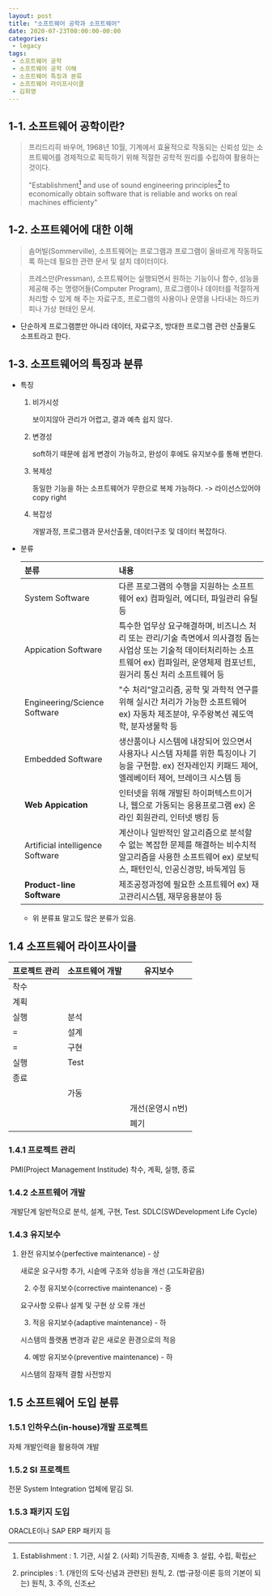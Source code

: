 ```yaml
---
layout: post
title: "소프트웨어 공학과 소프트웨어"
date: 2020-07-23T00:00:00-00:00
categories:
 - legacy
tags:
 - 소프트웨어 공학
 - 소프트웨어 공학 이해
 - 소프트웨어 특징과 분류
 - 소프트웨어 라이프사이클
 - 김희영
---
```


## 1-1. 소프트웨어 공학이란?

> 프리드리히 바우어, 1968년 10월, 기계에서 효율적으로 작동되는 신뢰성 있는 소프트웨어를 경제적으로 획득하기 위해 적절한 공학적 원리를 수립하여 활용하는 것이다.
>
> "Establishment[^Establishment] and use of sound engineering principles[^principles] to economically obtain software that is reliable and works on real machines efficienty"
>
> [^Establishment]: Establishment : 1. 기관, 시설 2. (사회) 기득권층, 지배층 3. 설립, 수립, 확립
> [^principles]: principles : 1. (개인의 도덕·신념과 관련된) 원칙, 2. (법·규정·이론 등의 기본이 되는) 원칙, 3. 주의, 신조



## 1-2. 소프트웨어에 대한 이해

> 솜머빌(Sommerville), 소프트웨어는 프로그램과 프로그램이 올바르게 작동하도록 하는데 필요한 관련 문서 및 설치 데이터이다.

> 프레스만(Pressman), 소프트웨어는 실행되면서 원하는 기능이나 함수, 성능을 제공해 주는 명령어들(Computer Program), 프로그램이나 데이터를 적절하게 처리할 수 있게 해 주는 자료구조, 프로그램의 사용이나 운영을 나타내는 하드카피나 가상 현태인 문서.

- 단순하게 프로그램뿐만 아니라 데이터, 자료구조, 방대한 프로그램 관련 산출물도 소프트라고 한다.



## 1-3. 소프트웨어의 특징과 분류

- 특징

  1. 비가시성

     보이지않아 관리가 어렵고, 결과 예측 쉽지 않다.

  2. 변경성

     soft하기 때문에 쉽게 변경이 가능하고, 완성이 후에도 유지보수를 통해 변한다.

  3. 복제성

     동일한 기능을 하는 소프트웨어가 무한으로 복제 가능하다. -> 라이선스있어야 copy right

  4. 복잡성

     개발과정, 프로그램과 문서산출물, 데이터구조 및 데이터 복잡하다.

- 분류

  | 분류                             | 내용                                                         |
  | :------------------------------- | :----------------------------------------------------------- |
  | System Software                  | 다른 프로그램의 수행을 지원하는 소프트웨어 ex) 컴파일러, 에디터, 파일관리 유틸 등 |
  | Appication Software              | 특수한 업무상 요구해결하며, 비즈니스 처리 또는 관리/기술 측면에서 의사결정 돕는 사업상 또는 기술적 데이터처리하는 소프트웨어 ex) 컴파일러, 운영체제 컴포넌트, 원거리 통신 처리 소프트웨어 등 |
  | Engineering/Science Software     | "수 처리"알고리즘, 공학 및 과학적 연구를 위해 실시간 처리가 가능한 소프트웨어 ex) 자동차 제조분야, 우주왕복선 궤도역학, 분자생물학 등 |
  | Embedded Software                | 생산품이나 시스템에 내장되어 있으면서 사용자나 시스템 자체를 위한 특징이나 기능을 구현함. ex) 전자레인지 키패드 제어, 엘레베이터 제어, 브레이크 시스템 등 |
  | **Web Appication**               | 인터넷을 위해 개발된 하이퍼텍스트이거나, 웹으로 가동되는 응용프로그램 ex) 온라인 회원관리, 인터넷 뱅킹 등 |
  | Artificial intelligence Software | 계산이나 일반적인 알고리즘으로 분석할 수 없는 복잡한 문제를 해결하는 비수치적 알고리즘을 사용한 소프트웨어 ex) 로보틱스, 패턴인식, 인공신경망, 바둑게임 등 |
  | **Product-line Software**        | 제조공정과정에 필요한 소프트웨어 ex) 재고관리시스템, 재무응용분야 등 |

  - 위 분류표 말고도 많은 분류가 있음.

## 1.4 소프트웨어 라이프사이클

| 프로젝트 관리 | 소프트웨어 개발 | 유지보수         |
| ------------- | --------------- | ---------------- |
| 착수          |                 |                  |
| 계획          |                 |                  |
| 실행          | 분석            |                  |
| =             | 설계            |                  |
| =             | 구현            |                  |
| 실행          | Test            |                  |
| 종료          |                 |                  |
|               | 가동            |                  |
|               |                 | 개선(운영시 n번) |
|               |                 | 폐기             |

### 1.4.1 프로젝트 관리

​	PMI(Project Management Institude) 착수, 계획, 실행, 종료

### 1.4.2 소프트웨어 개발

​	개발단계 일반적으로 분석, 설계, 구현, Test. SDLC(SWDevelopment Life Cycle)

### 1.4.3 유지보수

 1. 완전 유지보수(perfective maintenance) - 상

    새로운 요구사항 추가, 시슽메 구조와 성능을 개선 (고도화같음)

	2. 수정 유지보수(corrective maintenance) - 중

    요구사항 오류나 설계 및 구현 상 오류 개선

	3. 적응 유지보수(adaptive maintenance) - 하

    시스템의 플랫폼 변경과 같은 새로운 환경으로의 적응

	4. 예방 유지보수(preventive maintenance) - 하

    시스템의 잠재적 결함 사전방지

## 1.5 소프트웨어 도입 분류

### 1.5.1 인하우스(in-house)개발 프로젝트

자체 개발인력을 활용하여 개발

### 1.5.2 SI 프로젝트

전문 System Integration 업체에 맡김 SI.

### 1.5.3 패키지 도입

ORACLE이나 SAP ERP 패키지 등